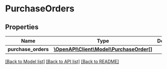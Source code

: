 # PurchaseOrders

## Properties
Name | Type | Description | Notes
------------ | ------------- | ------------- | -------------
**purchase_orders** | [**\OpenAPI\Client\Model\PurchaseOrder[]**](PurchaseOrder.md) |  | [optional] 

[[Back to Model list]](../README.md#documentation-for-models) [[Back to API list]](../README.md#documentation-for-api-endpoints) [[Back to README]](../README.md)



